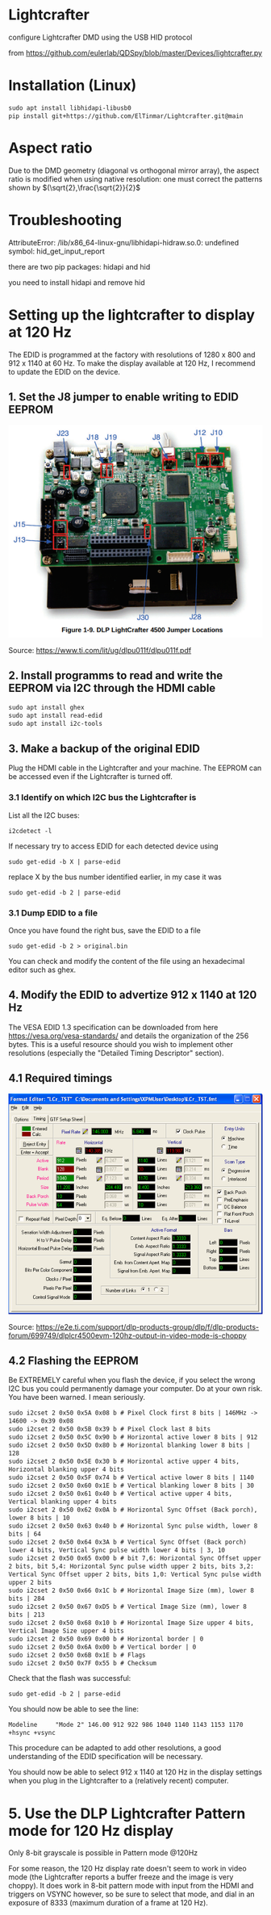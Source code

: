 # Lightcrafter

configure Lightcrafter DMD using the USB HID protocol  

from https://github.com/eulerlab/QDSpy/blob/master/Devices/lightcrafter.py

# Installation (Linux)

```
sudo apt install libhidapi-libusb0
pip install git+https://github.com/ElTinmar/Lightcrafter.git@main
```

# Aspect ratio

Due to the DMD geometry (diagonal vs orthogonal mirror array), the aspect ratio is modified when using native resolution: one must correct the patterns shown by $(\sqrt{2},\frac{\sqrt{2}}{2}$

# Troubleshooting

AttributeError: /lib/x86_64-linux-gnu/libhidapi-hidraw.so.0: undefined symbol: hid_get_input_report

there are two pip packages: hidapi and hid

you need to install hidapi and remove hid 

# Setting up the lightcrafter to display at 120 Hz

The EDID is programmed at the factory with resolutions of 1280 x 800 and 912 x 1140 at 60 Hz.
To make the display available at 120 Hz, I recommend to update the EDID on the device.

## 1. Set the J8 jumper to enable writing to EDID EEPROM

<img src="doc/EDID_Jumper_J8.png">

Source: https://www.ti.com/lit/ug/dlpu011f/dlpu011f.pdf

## 2. Install programms to read and write the EEPROM via I2C through the HDMI cable

```
sudo apt install ghex
sudo apt install read-edid
sudo apt install i2c-tools
```

## 3. Make a backup of the original EDID

Plug the HDMI cable in the Lightcrafter and your machine. The EEPROM can be accessed 
even if the Lightcrafter is turned off.

### 3.1 Identify on which I2C bus the Lightcrafter is

List all the I2C buses:

```
i2cdetect -l
```

If necessary try to access EDID for each detected device using 

```
sudo get-edid -b X | parse-edid 
```

replace X by the bus number identified earlier, in my case it was

```
sudo get-edid -b 2 | parse-edid 
```

### 3.1 Dump EDID to a file

Once you have found the right bus, save the EDID to a file

```
sudo get-edid -b 2 > original.bin 
``` 

You can check and modify the content of the file using an hexadecimal editor such as ghex.

## 4. Modify the EDID to advertize 912 x 1140 at 120 Hz

The VESA EDID 1.3 specification can be downloaded from here https://vesa.org/vesa-standards/ 
and details the organization of the 256 bytes. This is a useful resource should you 
wish to implement other resolutions (especially the "Detailed Timing Descriptor" section).

## 4.1 Required timings

<img src="doc/Timings_120Hz.png">

Source: https://e2e.ti.com/support/dlp-products-group/dlp/f/dlp-products-forum/699749/dlplcr4500evm-120hz-output-in-video-mode-is-choppy

## 4.2 Flashing the EEPROM

Be EXTREMELY careful when you flash the device, if you select the wrong I2C bus you
could permanently damage your computer. Do at your own risk. You have been warned.
I mean seriously.

```
sudo i2cset 2 0x50 0x5A 0x08 b # Pixel Clock first 8 bits | 146MHz -> 14600 -> 0x39 0x08
sudo i2cset 2 0x50 0x5B 0x39 b # Pixel Clock last 8 bits
sudo i2cset 2 0x50 0x5C 0x90 b # Horizontal active lower 8 bits | 912
sudo i2cset 2 0x50 0x5D 0x80 b # Horizontal blanking lower 8 bits | 128
sudo i2cset 2 0x50 0x5E 0x30 b # Horizontal active upper 4 bits, Horizontal blanking upper 4 bits
sudo i2cset 2 0x50 0x5F 0x74 b # Vertical active lower 8 bits | 1140
sudo i2cset 2 0x50 0x60 0x1E b # Vertical blanking lower 8 bits | 30
sudo i2cset 2 0x50 0x61 0x40 b # Vertical active upper 4 bits, Vertical blanking upper 4 bits
sudo i2cset 2 0x50 0x62 0x0A b # Horizontal Sync Offset (Back porch), lower 8 bits | 10
sudo i2cset 2 0x50 0x63 0x40 b # Horizontal Sync pulse width, lower 8 bits | 64
sudo i2cset 2 0x50 0x64 0x3A b # Vertical Sync Offset (Back porch) lower 4 bits, Vertical Sync pulse width lower 4 bits | 3, 10
sudo i2cset 2 0x50 0x65 0x00 b # bit 7,6: Horizontal Sync Offset upper 2 bits, bit 5,4: Horizontal Sync pulse width upper 2 bits, bits 3,2: Vertical Sync Offset upper 2 bits, bits 1,0: Vertical Sync pulse width upper 2 bits
sudo i2cset 2 0x50 0x66 0x1C b # Horizontal Image Size (mm), lower 8 bits | 284
sudo i2cset 2 0x50 0x67 0xD5 b # Vertical Image Size (mm), lower 8 bits | 213
sudo i2cset 2 0x50 0x68 0x10 b # Horizontal Image Size upper 4 bits, Vertical Image Size upper 4 bits
sudo i2cset 2 0x50 0x69 0x00 b # Horizontal border | 0
sudo i2cset 2 0x50 0x6A 0x00 b # Vertical border | 0
sudo i2cset 2 0x50 0x6B 0x1E b # Flags
sudo i2cset 2 0x50 0x7F 0x55 b # Checksum
```

Check that the flash was successful:

```
sudo get-edid -b 2 | parse-edid 
```

You should now be able to see the line:

```
Modeline     "Mode 2" 146.00 912 922 986 1040 1140 1143 1153 1170 +hsync +vsync
```

This procedure can be adapted to add other resolutions, a good understanding 
of the EDID specification will be necessary.

You should now be able to select 912 x 1140 at 120 Hz in the display 
settings when you plug in the Lightcrafter to a (relatively recent) computer.

# 5. Use the DLP Lightcrafter Pattern mode for 120 Hz display

Only 8-bit grayscale is possible in Pattern mode @120Hz

For some reason, the 120 Hz display rate doesn't seem to work in video mode 
(the Lightcrafter reports a buffer freeze and the image is very choppy).
It does work in 8-bit pattern mode with input from the HDMI and triggers on VSYNC
however, so be sure to select that mode, and dial in an exposure of 8333 
(maximum duration of a frame at 120 Hz).
